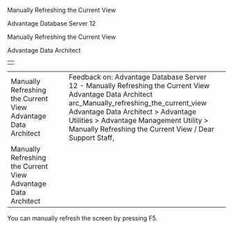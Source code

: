 Manually Refreshing the Current View




Advantage Database Server 12  

Manually Refreshing the Current View

Advantage Data Architect

|  |
| --- |
|  |

|  |  |  |  |  |
| --- | --- | --- | --- | --- |
| Manually Refreshing the Current View  Advantage Data Architect |  |  | Feedback on: Advantage Database Server 12 - Manually Refreshing the Current View Advantage Data Architect arc\_Manually\_refreshing\_the\_current\_view Advantage Data Architect > Advantage Utilities > Advantage Management Utility > Manually Refreshing the Current View / Dear Support Staff, |  |
| Manually Refreshing the Current View  Advantage Data Architect |  |  |  |  |

You can manually refresh the screen by pressing F5.
